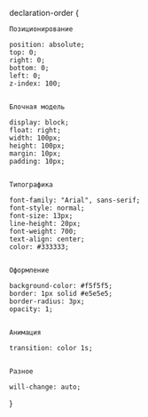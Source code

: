 declaration-order {


    Позиционирование

    position: absolute;
    top: 0;
    right: 0;
    bottom: 0;
    left: 0;
    z-index: 100;


    Блочная модель

    display: block;
    float: right;
    width: 100px;
    height: 100px;
    margin: 10px;
    padding: 10px;


    Типографика

    font-family: "Arial", sans-serif;
    font-style: normal;
    font-size: 13px;
    line-height: 20px;
    font-weight: 700;
    text-align: center;
    color: #333333;


    Оформление

    background-color: #f5f5f5;
    border: 1px solid #e5e5e5;
    border-radius: 3px;
    opacity: 1;


    Анимация

    transition: color 1s;


    Разное

    will-change: auto;
  }
